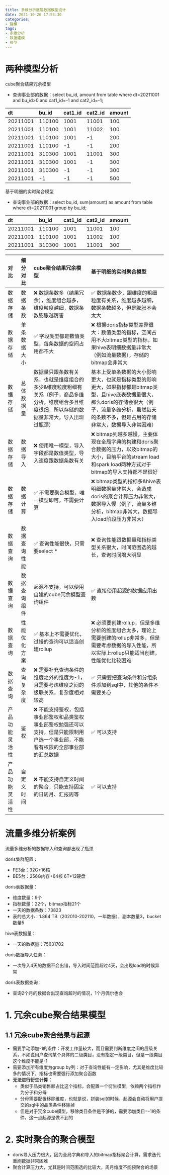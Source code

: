 ```yaml
---
title: 多维分析底层数据模型设计
date: 2021-10-26 17:53:30
categories:
- 建模
tags:
- 多维分析
- 数据建模
- 模型
---
```


# 两种模型分析

cube聚合结果冗余模型

- 查询事业部的数据：select bu_id, amount from table where dt=20211001 and bu_id>0 and cat1_id=-1 and cat2_id=-1;

| dt       | bu_id  | cat1_id | cat2_id | amount |
| :------- | :----- | :------ | :------ | :----- |
| 20211001 | 110100 | 1001    | 11001   | 100    |
| 20211001 | 110100 | 1001    | 11002   | 100    |
| 20211001 | 110100 | 1001    | -1      | 200    |
| 20211001 | 110100 | -1      | -1      | 200    |
| 20211001 | 310300 | 1001    | 11001   | 300    |
| 20211001 | 310300 | 1001    | -1      | 300    |
| 20211001 | 310300 | -1      | -1      | 300    |
| 20211001 | -1     | -1      | -1      | 500    |

基于明细的实时聚合模型

- 查询事业部的数据：select bu_id, sum(amount) as amount from table where dt=20211001 group by bu_id;

| dt       | bu_id  | cat1_id | cat2_id | amount |
| :------- | :----- | :------ | :------ | :----- |
| 20211001 | 110100 | 1001    | 11001   | 100    |
| 20211001 | 110100 | 1001    | 11002   | 100    |
| 20211001 | 310300 | 1001    | 11001   | 300    |



| 对比           | 细分对比                                                     | cube聚合结果冗余模型                                         | 基于明细的实时聚合模型                                       |
| :------------- | :----------------------------------------------------------- | :----------------------------------------------------------- | :----------------------------------------------------------- |
| 数据存储       | 数据条数                                                     | ❌ 数据条数多（结果冗余），维度组合越多，维度粒度越细，数据条数膨胀越厉害 | ✅ 数据条数少，跟维度的粗细粒度有关系，维度越多越细，数据条数越多，但是膨胀不会太大 |
| 数据存储       | 单条数据大小   | ✅ 字段类型都是数值类型，每条数据的空间占用都不大             | ❌ 根据doris指标类型差异很大：数值类型的指标，空间占用不大bitmap类型的指标，如果hive表明细数据量非常大（例如流量数据），存储的bitmap会非常大 |                                                              |
| 数据存储       | 总体数据量     | 数据量只跟条数有关系，也就是维度组合的多少&维度粒度粗细有关系（例子，商品多维分析，维度组合多且维度很细，所以存储的数据量非常大，导入出现过瓶颈） | 基本上受单条数据的大小影响更大，也就是指标类型的影响更大，如果指标都是bitmap类型，且hive底表数据量很大，那么doris的存储会很大（例子，流量多维分析，虽然每天的条数不多，但是占用的存储非常大，数据导入非常困难） |                                                              |
| 数据存储       | 数据导入       | ❌ 使用唯一模型，导入字段都是数值类型，导入速度跟数据条数有关 | ❌ bitmap列越多越慢，主要体现在全局字典的构建和doris聚合数据的压力，以及bitmap的大小，目前平台的stream load和spark load两种方式对于bitmap的导入支持都不是很好 |                                                              |
| 数据存储       | 数据计算       | ✅ 不需要聚合模型，唯一模型即可，不需要计算                   | ❌ bitmap类型的指标多&hive表明细数据量非常大，会造成doris的聚合计算压力非常大，数据导入慢（例子，流量多维分析，bitmap非常大，数据导入load阶段压力非常大） |                                                              |
| 数据查询       | 数据查询性能                                                 | ✅ 查询性能很快，只需要select *                               | ❌ 查询性能跟数据量和指标类型关系很大，时间范围选的越长，查询时间增大明显 |
| 数据查询       | 数据查询组件   | 起源不支持，可以使用自建的cube冗余模型查询组件               | ✅ 直接使用起源的数据应用出数                                 |                                                              |
| 数据查询       | 性能优化方案   | ✅ 基本上不需要优化，过慢的查询可以适当创建rollup             | ❌ 必须要创建rollup，但是多维分析的维度组合太多，理论上需要创建的rollup非常多，但是需要考虑数据的导入性能，所以实际上rollup只能适当创建，性能优化比较困难 |                                                              |
| 数据查询       | 查询复杂度     | ❌ 需要补充查询条件的维度之外的维度为-1，且需要考虑维度之间的级联关系，复杂度相对较高 | ✅ 只需要把查询条件和分组条件添加到sql中，其他的条件不需要关心 |                                                              |
| 产品功能灵活性 | 鉴权                                                         | ❌ 不能支持鉴权，包括事业部鉴权和品类鉴权事业部鉴权勉强还可以支持，但是只能限制用户选一个事业部，不能看有权限的全部事业部的汇总数据 | ✅ 可以支持                                                   |
| 产品功能灵活性 | 自定义时间     | ❌ 不能支持自定义时间的聚合，只能支持固定的日周月、汇报周等   | ✅ 可以支持                                                   |                                                              |

# 流量多维分析案例

流量多维分析的数据导入和查询都出现了瓶颈

doris集群配置：

- FE3台：32G+16核
- BE5台：256G内存+64核 6T*12硬盘

doris表数据量：

- 维度数量：9个
- 指标数量：22个，bitmap指标21个
- 一天的数据条数：73823
- 表的总大小：1.864 TB（202010-202110，一年数据），副本数量3，bucket数量5

hive表数据量：

- 一天的数据量：75631702

doris数据导入任务：

- 一次导入4天的数据不会出错，导入时间范围超过4天，会出现load的时候异常

doris表数据查询：

- 查询2个月的数据会出现查询超时的情况，1个月偶尔也会

# 1. 冗余cube聚合结果模型

## 1.1 冗余cube聚合结果与起源

- 需要手动添加-1的条件：开发工作量较大，而且需要判断维度之间的层级关系，不如说用户查询某个具体的二级类目，没有指定一级类目，但是一级类目这个维度不能是-1
- 需要添加所有维度为group by列：对于查询性能有一定影响，尤其是维度比较多的情况下，指标也需要强行添加聚合函数
- **无法进行衍生计算：**
  - 类似于品类销售额占比这个指标，会配置一个衍生模型，依赖两个指标作为分子和分母
  - 分母需要配置移除维度，也就是说，拼装sql的时候，起源会自动将用户提交的sql中的品类条件移除掉
  - 但是对于冗余cube模型，移除类目条件是不够的，需要添加类目=-1的条件，这一点起源是做不到的


# 2. 实时聚合的聚合模型

- doris导入压力很大，因为全局字典和导入的bitmap指标聚合计算，需求迭代重刷数据非常困难
- 聚合计算压力大，尤其是时间范围选的比较大，周月维度不能预聚合的场景

